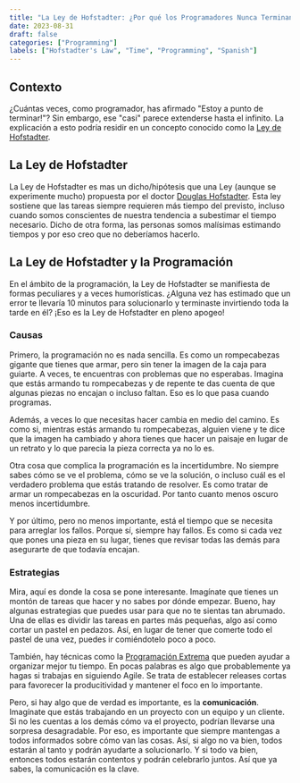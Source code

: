 ```yaml
---
title: "La Ley de Hofstadter: ¿Por qué los Programadores Nunca Terminan a Tiempo?"
date: 2023-08-31
draft: false
categories: ["Programming"]
labels: ["Hofstadter's Law", "Time", "Programming", "Spanish"]
---
```


## Contexto

¿Cuántas veces, como programador, has afirmado "Estoy a punto de terminar!"?
Sin embargo, ese "casi" parece extenderse hasta el infinito. La explicación a
esto podría residir en un concepto conocido como la [Ley de Hofstadter][law].

## La Ley de Hofstadter

La Ley de Hofstadter es mas un dicho/hipótesis que una Ley (aunque se
experimente mucho) propuesta por el doctor [Douglas Hofstadter][man].
Esta ley sostiene que las tareas siempre requieren más tiempo del previsto,
incluso cuando somos conscientes de nuestra tendencia a subestimar el tiempo
necesario. Dicho de otra forma, las personas somos malísimas estimando tiempos
y por eso creo que no deberíamos hacerlo.

## La Ley de Hofstadter y la Programación

En el ámbito de la programación, la Ley de Hofstadter se manifiesta de formas
peculiares y a veces humorísticas. ¿Alguna vez has estimado que un error te
llevaría 10 minutos para solucionarlo y terminaste invirtiendo toda la tarde en
él? ¡Eso es la Ley de Hofstadter en pleno apogeo!

### Causas

Primero, la programación no es nada sencilla. Es como un rompecabezas gigante
que tienes que armar, pero sin tener la imagen de la caja para guiarte. A
veces, te encuentras con problemas que no esperabas. Imagina que estás armando
tu rompecabezas y de repente te das cuenta de que algunas piezas no encajan o
incluso faltan. Eso es lo que pasa cuando programas.

Además, a veces lo que necesitas hacer cambia en medio del camino. Es como si,
mientras estás armando tu rompecabezas, alguien viene y te dice que la imagen
ha cambiado y ahora tienes que hacer un paisaje en lugar de un retrato y lo que
parecia la pieza correcta ya no lo es.

Otra cosa que complica la programación es la incertidumbre. No siempre sabes
cómo se ve el problema, cómo se ve la solución, o incluso cuál es el verdadero
problema que estás tratando de resolver. Es como tratar de armar un
rompecabezas en la oscuridad. Por tanto cuanto menos oscuro menos
incertidumbre.

Y por último, pero no menos importante, está el tiempo que se necesita para
arreglar los fallos. Porque sí, siempre hay fallos. Es como si cada vez que
pones una pieza en su lugar, tienes que revisar todas las demás para asegurarte
de que todavía encajan.

### Estrategias

Mira, aquí es donde la cosa se pone interesante. Imagínate que tienes un montón
de tareas que hacer y no sabes por dónde empezar. Bueno, hay algunas
estrategias que puedes usar para que no te sientas tan abrumado. Una de ellas
es dividir las tareas en partes más pequeñas, algo así como cortar un pastel en
pedazos. Así, en lugar de tener que comerte todo el pastel de una vez, puedes
ir comiéndotelo poco a poco.

También, hay técnicas como la [Programación Extrema][xp] que pueden ayudar a
organizar mejor tu tiempo. En pocas palabras es algo que probablemente ya hagas
si trabajas en siguiendo Agile. Se trata de establecer releases cortas para
favorecer la producitividad y mantener el foco en lo importante.

Pero, si hay algo que de verdad es importante, es la **comunicación**.
Imagínate que estás trabajando en un proyecto con un equipo y un cliente. Si no
les cuentas a los demás cómo va el proyecto, podrían llevarse una sorpresa
desagradable. Por eso, es importante que siempre mantengas a todos informados
sobre cómo van las cosas. Así, si algo no va bien, todos estarán al tanto y
podrán ayudarte a solucionarlo. Y si todo va bien, entonces todos estarán
contentos y podrán celebrarlo juntos. Así que ya sabes, la comunicación es la
clave.


<!-- links -->

[law]: https://en.wikipedia.org/wiki/Hofstadter%27s_law
[man]: https://en.wikipedia.org/wiki/Douglas_Hofstadter
[xp]: https://en.wikipedia.org/wiki/Extreme_programming
